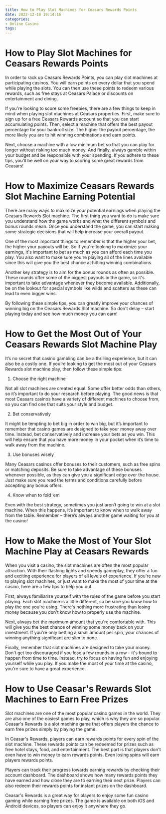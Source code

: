 ```yaml
---
title: How to Play Slot Machines for Ceasars Rewards Points
date: 2022-12-18 19:14:16
categories:
- Online Casino
tags:
---
```



#  How to Play Slot Machines for Ceasars Rewards Points

In order to rack up Ceasars Rewards Points, you can play slot machines at participating casinos. You will earn points on every dollar that you spend while playing the slots. You can then use these points to redeem various rewards, such as free stays at Ceasars Palace or discounts on entertainment and dining.

If you're looking to score some freebies, there are a few things to keep in mind when playing slot machines at Ceasars properties. First, make sure to sign up for a free Ceasars Rewards account so that you can start accumulating points. Then, select a machine that offers the best payout percentage for your bankroll size. The higher the payout percentage, the more likely you are to hit winning combinations and earn points.

Next, choose a machine with a low minimum bet so that you can play for longer without risking too much money. And finally, always gamble within your budget and be responsible with your spending. If you adhere to these tips, you'll be well on your way to scoring some great rewards from Ceasars!

#  How to Maximize Ceasars Rewards Slot Machine Earning Potential

There are many ways to maximize your potential earnings when playing the Ceasars Rewards Slot machine. The first thing you want to do is make sure you understand how the game works and what the different symbols and bonus rounds mean. Once you understand the game, you can start making some strategic decisions that will help increase your overall payout.

One of the most important things to remember is that the higher your bet, the higher your payouts will be. So if you're looking to maximize your earnings, it's important to bet as much as you can afford each time you play. You also want to make sure you're playing all of the lines available since this will give you the best chance at hitting winning combinations.

Another key strategy is to aim for the bonus rounds as often as possible. These rounds offer some of the biggest payouts in the game, so it's important to take advantage whenever they become available. Additionally, be on the lookout for special symbols like wilds and scatters as these can lead to even bigger wins.

By following these simple tips, you can greatly improve your chances of winning big on the Ceasars Rewards Slot machine. So don't delay – start playing today and see how much money you can earn!

#  How to Get the Most Out of Your Ceasars Rewards Slot Machine Play

It’s no secret that casino gambling can be a thrilling experience, but it can also be a costly one. If you’re looking to get the most out of your Ceasars Rewards slot machine play, then follow these simple tips:

1. Choose the right machine

Not all slot machines are created equal. Some offer better odds than others, so it’s important to do your research before playing. The good news is that most Ceasars casinos have a variety of different machines to choose from, so you can find one that suits your style and budget.

2. Bet conservatively

It might be tempting to bet big in order to win big, but it’s important to remember that casino games are designed to take your money away over time. Instead, bet conservatively and increase your bets as you win. This will help ensure that you have more money in your pocket when it’s time to walk away from the machine.

3. Use bonuses wisely

Many Ceasars casinos offer bonuses to their customers, such as free spins or matching deposits. Be sure to take advantage of these bonuses whenever possible, as they can give you a significant edge over the house. Just make sure you read the terms and conditions carefully before accepting any bonus offers.

4. Know when to fold ‘em

Even with the best strategy, sometimes you just aren’t going to win at a slot machine. When this happens, it’s important to know when to walk away from the table. Remember – there’s always another game waiting for you at the casino!

#  How to Make the Most of Your Slot Machine Play at Ceasars Rewards

When you visit a casino, the slot machines are often the most popular attraction. With their flashing lights and speedy gameplay, they offer a fun and exciting experience for players of all levels of experience. If you're new to playing slot machines, or just want to make the most of your time at the casino, here are a few tips to help you out.

First, always familiarize yourself with the rules of the game before you start playing. Each slot machine is a little different, so be sure you know how to play the one you're using. There's nothing more frustrating than losing money because you don't know how to properly use the machine.

Next, always bet the maximum amount that you're comfortable with. This will give you the best chance of winning some money back on your investment. If you're only betting a small amount per spin, your chances of winning anything significant are slim to none.

Finally, remember that slot machines are designed to take your money. Don't get too discouraged if you lose a few rounds in a row – it's bound to happen from time to time. Instead, try to focus on having fun and enjoying yourself while you play. If you make the most of your time at the casino, you're sure to have a great experience.

#  How to Use Ceasar's Rewards Slot Machines to Earn Free Prizes

Slot machines are one of the most popular casino games in the world. They are also one of the easiest games to play, which is why they are so popular. Ceasar's Rewards is a slot machine game that offers players the chance to earn free prizes simply by playing the game.

In Ceasar's Rewards, players can earn rewards points for every spin of the slot machine. These rewards points can be redeemed for prizes such as free hotel stays, food, and entertainment. The best part is that players don't even have to win money to earn rewards points. Even losing spins will earn players rewards points.

Players can track their progress towards earning rewards by checking their account dashboard. The dashboard shows how many rewards points they have earned and how close they are to earning their next prize. Players can also redeem their rewards points for instant prizes on the dashboard.

Ceasar's Rewards is a great way for players to enjoy some fun casino gaming while earning free prizes. The game is available on both iOS and Android devices, so players can enjoy it anywhere they go.